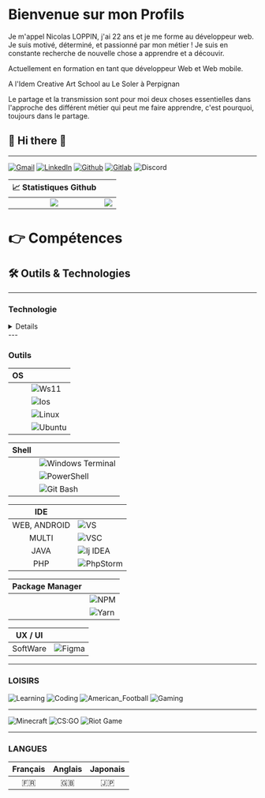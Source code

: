 # Bienvenue sur mon Profils

Je m'appel Nicolas LOPPIN, j'ai 22 ans et je me forme au développeur web.
Je suis motivé, déterminé, et passionné par mon métier !
Je suis en constante recherche de nouvelle chose a apprendre et a découvir.

Actuellement en formation en tant que développeur Web et Web mobile.

A l'Idem Creative Art School au Le Soler à Perpignan

Le partage et la transmission sont pour moi deux choses essentielles dans l'approche des différent métier qui peut me faire apprendre, c'est pourquoi, toujours dans le partage.

<h2> 👋 Hi there 👋 </h2>

---

[![Gmail](https://img.shields.io/badge/Gmail-informational?style=for-the-badge&logo=gmail&logoColor=white&color=EA4335 "Mail professionnelle")](mailto:loppin.n66@gmail.com)
[![LinkedIn](https://img.shields.io/badge/LinkedIn-informational?style=for-the-badge&logo=linkedin&logoColor=white&color=0a66c2 "Nicolas LOPPIN")](https://www.linkedin.com/in/nicolasloppin/)
[![Github](https://img.shields.io/badge/Github-informational?style=for-the-badge&logo=github&logoColor=white&color=181717 "NicolasLoppin66")](https://github.com/NicolasLoppin66)
[![Gitlab](https://img.shields.io/badge/GitLab-informational?style=for-the-badge&logo=gitlab&logoColor=white&color=FC6D26 "NicolasLoppin66")](https://gitlab.com/NicolasL66)
![Discord](https://img.shields.io/badge/Discord-informational?style=for-the-badge&logo=discord&logoColor=white&color=5865f2 "TrinoxGFX#9081")

|                                                 📈 Statistiques Github                                                  |                                                                                                                                                      |
| :---------------------------------------------------------------------------------------------------------------------: | :--------------------------------------------------------------------------------------------------------------------------------------------------: |
| ![](https://github-readme-stats.vercel.app/api?username=NicolasLoppin66&show_icons=true&theme=react&count_private=true) | ![](https://github-readme-stats.vercel.app/api/top-langs/?username=NicolasLoppin66&layout=compact&theme=react&hide_langs_below=8&count_private=true) |

  <h1>👉 Compétences</h1>

## 🛠 Outils & Technologies

---

### Technologie

<details>
|  Language  |                                                                                                                              |
| :--------: | :--------------------------------------------------------------------------------------------------------------------------- |
| Front-End  | ![Html](https://img.shields.io/badge/Code-HTML_5-informational?style=flat&logo=html5&logoColor=E34F26&color=E34F26)          |
| Front-End  | ![Js](https://img.shields.io/badge/Code-Javascript-informational?style=flat&logo=javascript&logoColor=F7DF1E&color=F7DF1E)   |
| Front-End  | ![Css](https://img.shields.io/badge/Code-CSS_3-informational?style=flat&logo=css3&logoColor=1572B6&color=1572B6)             |
| Front-End  | ![Sass/Scss](https://img.shields.io/badge/Code-SASS/SCSS-informational?style=flat&logo=sass&logoColor=bc2b80&color=bc2b80)   |
|  Back-End  | ![Php](https://img.shields.io/badge/Code-PHP-informational?style=flat&logo=php&logoColor=2151A1&color=2151A1)                |
|  Back-End  | ![Python](https://img.shields.io/badge/Code-Python-informational?style=flat&logo=python&logoColor=3776ab&color=3776ab)       |
|  DataBase  | ![MySQL](https://img.shields.io/badge/Code-MySQL-informational?style=flat&logo=mysql&logoColor=4479A1&color=4479A1)          |
|  DataBase  | ![MySQL](https://img.shields.io/badge/Code-MongoDB-informational?style=flat&logo=mongodb&logoColor=47A248&color=47A248)      |
| structural | ![Markdown](https://img.shields.io/badge/Code-Markdown-informational?style=flat&logo=markdown&logoColor=000000&color=000000) |

---

| Framework |                                                                                                                                |
| :-------: | :----------------------------------------------------------------------------------------------------------------------------- |
|    JS     | ![Expo](https://img.shields.io/badge/Framework-Expo-informational?style=flat&logo=expo&logoColor=000020&color=000020)          |
|    JS     | ![React](https://img.shields.io/badge/Framework-React-informational?style=flat&logo=react&logoColor=61DAFB&color=61DAFB)       |
|  Python   | ![Flask](https://img.shields.io/badge/Framework-Flask-informational?style=flat&logo=flask&logoColor=000000&color=000000)       |
|   Dart    | ![Flutter](https://img.shields.io/badge/Framework-Flutter-informational?style=flat&logo=flutter&logoColor=02569b&color=02569b) |
|    PHP    | ![Symfony](https://img.shields.io/badge/Framework-Symfony-informational?style=flat&logo=symfony&logoColor=000000&color=000000) |

---

| CMS |                                                                                                                                |
| :-: | :----------------------------------------------------------------------------------------------------------------------------- |
|     | ![WordPress](https://img.shields.io/badge/CMS-WordPress-informational?style=flat&logo=wordpress&logoColor=21759B&color=21759B) |

---

| Container |                                                                                                                             |
| :-------: | :-------------------------------------------------------------------------------------------------------------------------- |
|           | ![Docker](https://img.shields.io/badge/Container-Docker-informational?style=flat&logo=docker&logoColor=2496ED&color=2496ED) |

---

| Env Developpement |                                                                                                                              |
| :---------------: | :--------------------------------------------------------------------------------------------------------------------------- |
|                   | ![Node.js](https://img.shields.io/badge/Env_Dev-Node.js-informational?style=flat&logo=node.js&logoColor=339933&color=339933) |
|                   | ![Laragon](https://img.shields.io/badge/Env_Dev-Laragon-informational?style=flat&logo=laragon&logoColor=0E83CD&color=0E83CD) |
</details>
---

### Outils

| OS  |                                                                                                                        |
| :-: | :--------------------------------------------------------------------------------------------------------------------- |
|     | ![Ws11](https://img.shields.io/badge/OS-Window_11-informational?style=flat&logo=windows&logoColor=0078D6&color=0078D6) |
|     | ![Ios](https://img.shields.io/badge/OS-Android-informational?style=flat&logo=android&logoColor=3ddc84&color=3ddc84)    |
|     | ![Linux](https://img.shields.io/badge/OS-Linux-informational?style=flat&logo=linux&logoColor=FCC624&color=FCC624)      |
|     | ![Ubuntu](https://img.shields.io/badge/OS-Ubuntu-informational?style=flat&logo=ubuntu&logoColor=E95420&color=E95420)   |

| Shell |                                                                                                                                                      |
| :---: | :--------------------------------------------------------------------------------------------------------------------------------------------------- |
|       | ![Windows Terminal](https://img.shields.io/badge/Shell-Windows_Terminal-informational?style=flat&logo=windowsterminal&logoColor=313131&color=313131) |
|       | ![PowerShell](https://img.shields.io/badge/Shell-PowerShell-informational?style=flat&logo=powershell&logoColor=5391fe&color=5391fe)                  |
|       | ![Git Bash](https://img.shields.io/badge/Shell-Git_Bash-informational?style=flat&logo=git&logoColor=f05032&color=f05032)                             |

|     IDE      |                                                                                                                                          |
| :----------: | :--------------------------------------------------------------------------------------------------------------------------------------- |
| WEB, ANDROID | ![VS](https://img.shields.io/badge/IDE-Visual_Studio-informational?style=flat&logo=visualstudio&logoColor=5C2D91&color=5C2D91)           |
|    MULTI     | ![VSC](https://img.shields.io/badge/IDE-Visual_Studio_Code-informational?style=flat&logo=visualstudiocode&logoColor=007acc&color=007acc) |
|     JAVA     | ![Ij IDEA](https://img.shields.io/badge/IDE-IntelliJ_IDEA-informational?style=flat&logo=intellijidea&logoColor=000000&color=000000)      |
|     PHP      | ![PhpStorm](https://img.shields.io/badge/IDE-PhpStorm-informational?style=flat&logo=phpstorm&logoColor=000000&color=000000)              |

| Package Manager |                                                                                                                             |
| :-------------: | :-------------------------------------------------------------------------------------------------------------------------- |
|                 | ![NPM](https://img.shields.io/badge/Package_Manager-Npm-informational?style=flat&logo=npm&logoColor=cb3837&color=cb3837)    |
|                 | ![Yarn](https://img.shields.io/badge/Package_Manager-Yarn-informational?style=flat&logo=yarn&logoColor=2C8EBB&color=2C8EBB) |

| UX / UI  |                                                                                                                      |
| :------: | :------------------------------------------------------------------------------------------------------------------- |
| SoftWare | ![Figma](https://img.shields.io/badge/UX/UI-Figma-informational?style=flat&logo=figma&logoColor=F24E1E&color=F24E1E) |

---

### LOISIRS

![Learning](https://img.shields.io/badge/Passion-Learning-informational?style=for-the-badge&logo=learning&logoColor=000000&color=ff0000)
![Coding](https://img.shields.io/badge/Passion-Coding-informational?style=for-the-badge&logo=coding&logoColor=000000&color=ff7f00)
![American_Football](https://img.shields.io/badge/Passion-American_Football-informational?style=for-the-badge&logo=american_football&logoColor=000000&color=FFFF00)
![Gaming](https://img.shields.io/badge/Passion-Gaming-informational?style=for-the-badge&logo=gaming&logoColor=000000&color=00ff00)

---

![Minecraft](https://img.shields.io/badge/Game-Minecraft-informational?style=for-the-badge&logo=minecraft&logoColor=62b47a&color=62b47a)
![CS:GO](https://img.shields.io/badge/Game-Counter_Strike-informational?style=for-the-badge&logo=counter-strike&logoColor=000000&color=000000)
![Riot Game](https://img.shields.io/badge/Game-Riot_Games-informational?style=for-the-badge&logo=riot-games&logoColor=D32936&color=D32936)

---

### LANGUES

| Français | Anglais | Japonais |
| :------: | :-----: | :------: |
|    🇫🇷    |   🇬🇧    |    🇯🇵    |

</details>
